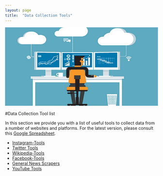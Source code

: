 ```yaml
---
layout: page
title:  "Data Collection Tools"
---
```


![data tools](/image/datatools.jpg)

#Data Collection Tool list

In this section we provide you with a list of useful tools to collect data from a number of websites and platforms. For the latest version, please consult this [Google Spreadsheet](https://docs.google.com/spreadsheets/d/e/2PACX-1vTYXXEn2rCF1c8K9VlDKMM-QBh2eMSDGMcP0dVrCIilnlTdchrcQTWStdrj_J5bTCJ5l4ALfQDI9Vic/pubhtml).

* [Instagram-Tools](https://github.com/Leibniz-HBI/Social-Media-Observatory/wiki/Instagram-Tools)
* [Twitter Tools](https://github.com/Leibniz-HBI/Social-Media-Observatory/wiki/Twitter-Tools)
* [Wikipedia-Tools](https://github.com/Leibniz-HBI/Social-Media-Observatory/wiki/Wikipedia-Tools)
* [Facebook-Tools](https://github.com/Leibniz-HBI/Social-Media-Observatory/wiki/Facebook-Tools)
* [General News Scrapers](https://github.com/Leibniz-HBI/Social-Media-Observatory/wiki/General-News-Scrapers)
* [YouTube Tools](https://github.com/Leibniz-HBI/Social-Media-Observatory/wiki/YouTube-Tools)

